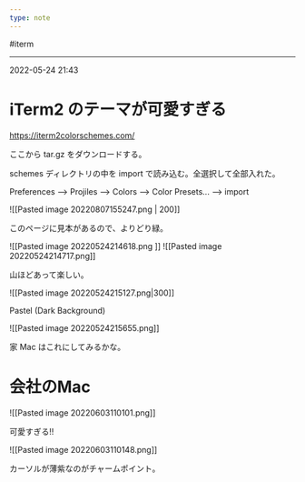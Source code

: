 ```yaml
---
type: note
---
```


#iterm 

---
2022-05-24  21:43

# iTerm2 のテーマが可愛すぎる

https://iterm2colorschemes.com/

ここから tar.gz をダウンロードする。

schemes ディレクトリの中を import で読み込む。全選択して全部入れた。

Preferences --> Projiles --> Colors --> Color Presets... --> import

![[Pasted image 20220807155247.png | 200]]


このページに見本があるので、よりどり緑。

![[Pasted image 20220524214618.png ]]
![[Pasted image 20220524214717.png]]

山ほどあって楽しい。

![[Pasted image 20220524215127.png|300]]

Pastel (Dark Background)


![[Pasted image 20220524215655.png]]

家 Mac はこれにしてみるかな。



# 会社のMac 

![[Pasted image 20220603110101.png]]

可愛すぎる!!

![[Pasted image 20220603110148.png]]

カーソルが薄紫なのがチャームポイント。

